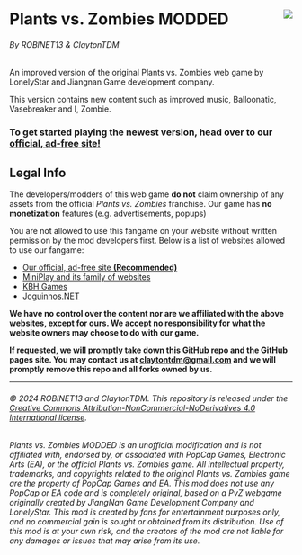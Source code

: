 # Plants vs. Zombies MODDED<img src="https://roblnet13.github.io/pvz/img/128x128.png" align="right">

###### By ROBlNET13 & ClaytonTDM

An improved version of the original Plants vs. Zombies web game by LonelyStar and Jiangnan Game development company.

This version contains new content such as improved music, Balloonatic, Vasebreaker and I, Zombie.

### To get started playing the newest version, head over to our [official, **ad-free** site!](https://roblnet13.github.io/pvz)

## Legal Info

The developers/modders of this web game **do not** claim ownership of any assets from the official _Plants vs. Zombies_ franchise. Our game has **no monetization** features (e.g. advertisements, popups)

You are not allowed to use this fangame on your website without written permission by the mod developers first. Below is a list of websites allowed to use our fangame:

-   [Our official, ad-free site **(Recommended)**](https://roblnet13.github.io/pvz)
-   [MiniPlay and its family of websites](https://www.miniplay.com/game/plants-vs-zombies)
-   [KBH Games](https://kbhgames.com/game/plants-vs-zombies)
-   [Joguinhos.NET](https://joguinhos.net)

**We have no control over the content nor are we affiliated with the above websites, except for ours. We accept no responsibility for what the website owners may choose to do with our game.**

**If requested, we will promptly take down this GitHub repo and the GitHub pages site. You may contact us at [claytontdm@gmail.com](mailto:claytontdm@gmail.com) and we will promptly remove this repo and all forks owned by us.**

---

###### ©️ 2024 ROBlNET13 and ClaytonTDM. This repository is released under the [Creative Commons Attribution-NonCommercial-NoDerivatives 4.0 International license](https://github.com/ROBlNET13/pvz/blob/main/LICENSE).

###### Plants vs. Zombies MODDED is an unofficial modification and is not affiliated with, endorsed by, or associated with PopCap Games, Electronic Arts (EA), or the official Plants vs. Zombies game. All intellectual property, trademarks, and copyrights related to the original Plants vs. Zombies game are the property of PopCap Games and EA. This mod does not use any PopCap or EA code and is completely original, based on a PvZ webgame originally created by JiangNan Game Development Company and LonelyStar. This mod is created by fans for entertainment purposes only, and no commercial gain is sought or obtained from its distribution. Use of this mod is at your own risk, and the creators of the mod are not liable for any damages or issues that may arise from its use.

<!-- OLD README:
cool pvz game that works as a browser extension n stuff

(NOTE: I DONT OWN MOST OF THE ASSETS RELATED TO THE ACTUAL FRANCHISE OF P.V.Z., THIS IS A FANGAME)
co developer is ClaytonTDM

dont use on your own site without written permission from me beforehand

(C) 2024 ROBLNET13 and ClaytonTDM
-->
